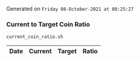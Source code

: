 Generated on `Friday 08-October-2021 at 08:25:27`

### Current to Target Coin Ratio
`current_coin_ratio.sh`

Date|Current|Target|Ratio
---|---|---|---
